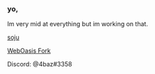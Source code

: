 ### yo,

Im very mid at everything but im working on that.




  [soju](https://soju.me/) 

  [WebOasis Fork](https://cybercrime.pw/)


Discord: @4baz#3358
